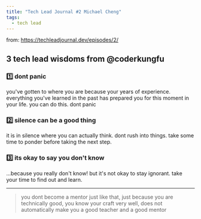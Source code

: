 ```yaml
---
title: "Tech Lead Journal #2 Michael Cheng"
tags:
  - tech lead
---
```


from: https://techleadjournal.dev/episodes/2/

## 3 tech lead wisdoms from @coderkungfu

### 1️⃣ dont panic

you've gotten to where you are because your years of experience. 
everything you've learned in the past has prepared you for this moment in your life.
you can do this. dont panic

### 2️⃣ silence can be a good thing

it is in silence where you can actually think.
dont rush into things.
take some time to ponder before taking the next step.


### 3️⃣ its okay to say you don't know

...because you really don't know!
but it's not okay to stay ignorant. take your time to find out and learn.

---

> you dont become a mentor just like that,
> just because you are technically good, you know your craft very well, does not automatically make you a good teacher and a good mentor
